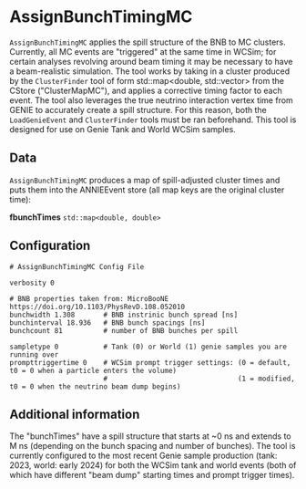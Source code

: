 # AssignBunchTimingMC

`AssignBunchTimingMC` applies the spill structure of the BNB to MC clusters. Currently, all MC events are "triggered" at the same time in WCSim; for certain analyses revolving around beam timing it may be necessary to have a beam-realistic simulation. The tool works by taking in a cluster produced by the `ClusterFinder` tool of form std::map<double, std::vector<MCHit>> from the CStore ("ClusterMapMC"), and applies a corrective timing factor to each event. The tool also leverages the true neutrino interaction vertex time from GENIE to accurately create a spill structure. For this reason, both the `LoadGenieEvent` and `ClusterFinder` tools must be ran beforehand. This tool is designed for use on Genie Tank and World WCSim samples. 

## Data

`AssignBunchTimingMC` produces a map of spill-adjusted cluster times and puts them into the ANNIEEvent store (all map keys are the original cluster time):

**fbunchTimes**  `std::map<double, double>`


## Configuration
```
# AssignBunchTimingMC Config File

verbosity 0

# BNB properties taken from: MicroBooNE https://doi.org/10.1103/PhysRevD.108.052010
bunchwidth 1.308       # BNB instrinic bunch spread [ns]
bunchinterval 18.936   # BNB bunch spacings [ns]
bunchcount 81          # number of BNB bunches per spill

sampletype 0           # Tank (0) or World (1) genie samples you are running over
prompttriggertime 0    # WCSim prompt trigger settings: (0 = default, t0 = 0 when a particle enters the volume)
                       #                                (1 = modified, t0 = 0 when the neutrino beam dump begins)
```


## Additional information

The "bunchTimes" have a spill structure that starts at ~0 ns and extends to M ns (depending on the bunch spacing and number of bunches). The tool is currently configured to the most recent Genie sample production (tank: 2023, world: early 2024) for both the WCSim tank and world events (both of which have different "beam dump" starting times and prompt trigger times).
